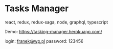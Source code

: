 # Tasks Manager
react, redux, redux-saga, node, graphql, typescript

Demo:
https://tasking-manager.herokuapp.com/

login: franek@wp.pl
password: 123456
